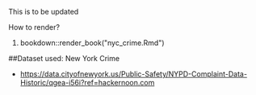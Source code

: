 This is to be updated



How to render?

1. bookdown::render_book("nyc_crime.Rmd")


##Dataset used:
New York Crime
* https://data.cityofnewyork.us/Public-Safety/NYPD-Complaint-Data-Historic/qgea-i56i?ref=hackernoon.com

